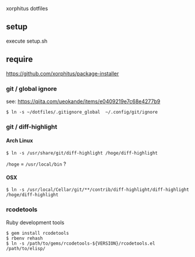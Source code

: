 xorphitus dotfiles

## setup

execute setup.sh

## require

https://github.com/xorphitus/package-installer

### git / global ignore

see: https://qiita.com/ueokande/items/e0409219e7c68e4277b9

```
$ ln -s ~/dotfiles/.gitignore_global  ~/.config/git/ignore
```

### git / diff-highlight

#### Arch Linux

```
$ ln -s /usr/share/git/diff-highlight /hoge/diff-highlight
```

`/hoge` = `/usr/local/bin` ?

#### OSX

```
$ ln -s /usr/local/Cellar/git/**/contrib/diff-highlight/diff-highlight /hoge/diff-highlight
```

### rcodetools

Ruby development tools

```
$ gem install rcodetools
$ rbenv rehash
$ ln -s /path/to/gems/rcodetools-${VERSION}/rcodetools.el /path/to/elisp/
```
